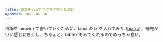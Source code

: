 ```yaml
---
title: 博論をvimでサクサク書くために
updated: 2025-05-30
---
```



博論を neovim で書いていくために、latex の ls を入れてみた ([texlab](https://github.com/latex-lsp/texlab))。補完がいい感じにきくし、ちゃんと、bibtex もみてくれるのでめっちゃ良い。